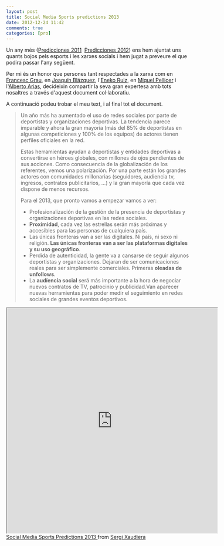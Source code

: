 ```yaml
---
layout: post
title: Social Media Sports predictions 2013
date: 2012-12-24 11:42
comments: true
categories: [pro]
---
```

Un any més (<a href="http://www.slideshare.net/sergixaudiera/smsports-cast">Predicciones 2011</a>  <a href="http://www.slideshare.net/sergixaudiera/social-media-sports-predictions-2012">Predicciones 2012</a>) ens hem ajuntat uns quants bojos pels esports i les xarxes socials i hem jugat a preveure el que podira passar l'any següent.

Per mi és un honor que persones tant respectades a la xarxa com en <a title="Francesc Grau" href="https://twitter.com/FGrau" target="_blank">Francesc Grau</a>, en <a title="Joaquín Blázquez" href="https://twitter.com/BlazquezJoaquin" target="_blank">Joaquín Blázquez</a>, l'<a title="Eneko Ruiz" href="https://twitter.com/enekoruiz" target="_blank">Eneko Ruiz</a>, en <a title="Miquel Pellicer" href="https://twitter.com/mik1977" target="_blank">Miquel Pellicer</a> i l'<a title="Alberto Arias" href="https://twitter.com/albertoarias76" target="_blank">Alberto Arias</a>, decideixin compartir la seva gran expertesa amb tots nosaltres a través d'aquest document col·laboratiu.

A continuació podeu trobar el meu text, i al final tot el document.

> Un año más ha aumentado el uso de redes sociales por parte de deportistas y organizaciones deportivas. La tendencia parece imparable y ahora la gran mayoría (más del 85% de deportistas en algunas competiciones y 100% de los equipos) de actores tienen perfiles oficiales en la red.
>
>Estas herramientas ayudan a deportistas y entidades deportivas a convertirse en héroes globales, con millones de ojos pendientes de sus acciones. Como consecuencia de la globalización de los referentes, vemos una polarización. Por una parte están los grandes actores con comunidades millonarias (seguidores, audiencia tv, ingresos, contratos publicitarios, …) y la gran mayoría que cada vez dispone de menos recursos.
>
>Para el 2013, que pronto vamos a empezar vamos a ver:
>
>*  Profesionalización de la gestión de la presencia de deportistas y organizaciones deportivas en las redes sociales.
>*  **Proximidad**, cada vez las estrellas serán más próximas y accesibles para las personas de cualquiera país.
>*  Las únicas fronteras van a ser las digitales. Ni país, ni sexo ni religión. **Las únicas fronteras van a ser las plataformas digitales y su uso geográfico**.
>*  Perdida de autenticidad, la gente va a cansarse de seguir algunos deportistas y organizaciones. Dejaran de ser comunicaciones reales para ser simplemente comerciales. Primeras **oleadas de unfollows**.
>*  La **audíencia social** será más importante a la hora de negociar nuevos contratos de TV, patrocinio y publicidad.Van aparecer nuevas herramientas para poder medir el seguimiento en redes sociales de grandes eventos deportivos.
>


<iframe src="http://www.slideshare.net/slideshow/embed_code/15748113" height="613" width="574" allowfullscreen=""></iframe>
<div> <a title="Social Media Sports Predictions 2013 " href="http://www.slideshare.net/sergixaudiera/social-media-sports-predictions-2013" target="_blank">Social Media Sports Predictions 2013 </a> from <a href="http://www.slideshare.net/sergixaudiera" target="_blank">Sergi Xaudiera</a></div>
